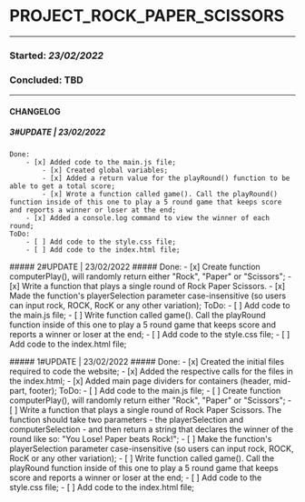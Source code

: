 PROJECT_ROCK_PAPER_SCISSORS
===========================
- - - -
### Started: _23/02/2022_ ###
### Concluded: TBD ###
- - - -
#### CHANGELOG ####
##### 3#UPDATE | 23/02/2022 #####
    Done:
        - [x] Added code to the main.js file;
            - [x] Created global variables;
            - [x] Added a return value for the playRound() function to be able to get a total score;
            - [x] Wrote a function called game(). Call the playRound() function inside of this one to play a 5 round game that keeps score and reports a winner or loser at the end;
        - [x] Added a console.log command to view the winner of each round;
    ToDo:
        - [ ] Add code to the style.css file;
        - [ ] Add code to the index.html file;

##### 2#UPDATE | 23/02/2022 #####
    Done:
        - [x] Create function computerPlay(), will randomly return either "Rock", "Paper" or "Scissors";
        - [x] Write a function that plays a single round of Rock Paper Scissors.
        - [x] Made the function's playerSelection parameter case-insensitive (so users can input rock, ROCK, RocK or any other variation);
    ToDo:
        - [ ] Add code to the main.js file;
            - [ ] Write function called game(). Call the playRound function inside of this one to play a 5 round game that keeps score and reports a winner or loser at the end;
        - [ ] Add code to the style.css file;
        - [ ] Add code to the index.html file;

##### 1#UPDATE | 23/02/2022 #####
    Done:
        - [x] Created the initial files required to code the website;
        - [x] Added the respective calls for the files in the index.html;
        - [x] Added main page dividers for containers (header, mid-part, footer);
    ToDo:
        - [ ] Add code to the main.js file;
            - [ ] Create function computerPlay(), will randomly return either "Rock", "Paper" or "Scissors";
            - [ ] Write a function that plays a single round of Rock Paper Scissors. The function should take two parameters - the playerSelection and computerSelection - and then return a string that declares the winner of the round like so: "You Lose! Paper beats Rock!";
                - [ ] Make the function's playerSelection parameter case-insensitive (so users can input rock, ROCK, RocK or any other variation);
            - [ ] Write function called game(). Call the playRound function inside of this one to play a 5 round game that keeps score and reports a winner or loser at the end;
        - [ ] Add code to the style.css file;
        - [ ] Add code to the index.html file;
